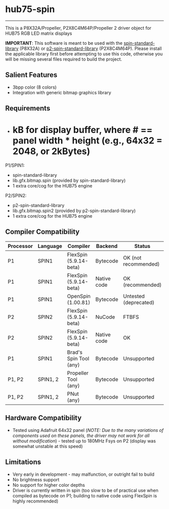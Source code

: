# hub75-spin
------------

This is a P8X32A/Propeller, P2X8C4M64P/Propeller 2 driver object for HUB75 RGB LED matrix displays

**IMPORTANT**: This software is meant to be used with the [spin-standard-library](https://github.com/avsa242/spin-standard-library) (P8X32A) or [p2-spin-standard-library](https://github.com/avsa242/p2-spin-standard-library) (P2X8C4M64P). Please install the applicable library first before attempting to use this code, otherwise you will be missing several files required to build the project.

## Salient Features

* 3bpp color (8 colors)
* Integration with generic bitmap graphics library

## Requirements

* # kB for display buffer, where # == panel width * height (e.g., 64x32 = 2048, or 2kBytes)

P1/SPIN1:
* spin-standard-library
* lib.gfx.bitmap.spin (provided by spin-standard-library)
* 1 extra core/cog for the HUB75 engine

P2/SPIN2:
* p2-spin-standard-library
* lib.gfx.bitmap.spin2 (provided by p2-spin-standard-library)
* 1 extra core/cog for the HUB75 engine

## Compiler Compatibility

| Processor | Language | Compiler               | Backend     | Status                |
|-----------|----------|------------------------|-------------|-----------------------|
| P1        | SPIN1    | FlexSpin (5.9.14-beta) | Bytecode    | OK (not recommended)  |
| P1        | SPIN1    | FlexSpin (5.9.14-beta) | Native code | OK (recommended)      |
| P1        | SPIN1    | OpenSpin (1.00.81)     | Bytecode    | Untested (deprecated) |
| P2        | SPIN2    | FlexSpin (5.9.14-beta) | NuCode      | FTBFS                 |
| P2        | SPIN2    | FlexSpin (5.9.14-beta) | Native code | OK                    |
| P1        | SPIN1    | Brad's Spin Tool (any) | Bytecode    | Unsupported           |
| P1, P2    | SPIN1, 2 | Propeller Tool (any)   | Bytecode    | Unsupported           |
| P1, P2    | SPIN1, 2 | PNut (any)             | Bytecode    | Unsupported           |

## Hardware Compatibility

* Tested using Adafruit 64x32 panel (*NOTE: Due to the many variations of components used on these panels, the driver may not work for all without modification*) - tested up to 180MHz Fsys on P2 (display was somewhat unstable at this speed)

## Limitations

* Very early in development - may malfunction, or outright fail to build
* No brightness support
* No support for higher color depths
* Driver is currently written in spin (too slow to be of practical use when compiled as bytecode on P1; building to native code using FlexSpin is highly recommended)

